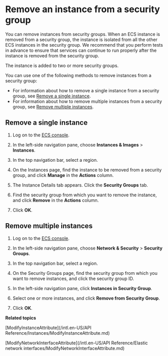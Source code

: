 # Remove an instance from a security group

You can remove instances from security groups. When an ECS instance is removed from a security group, the instance is isolated from all the other ECS instances in the security group. We recommend that you perform tests in advance to ensure that services can continue to run properly after the instance is removed from the security group.

The instance is added to two or more security groups.

You can use one of the following methods to remove instances from a security group:

-   For information about how to remove a single instance from a security group, see [Remove a single instance](#section_phz_eik_vpz).
-   For information about how to remove multiple instances from a security group, see [Remove multiple instances](#section_3ru_84y_ves).

## Remove a single instance

1.  Log on to the [ECS console](https://ecs.console.aliyun.com).

2.  In the left-side navigation pane, choose **Instances & Images** \> **Instances**.

3.  In the top navigation bar, select a region.

4.  On the Instances page, find the instance to be removed from a security group, and click **Manage** in the **Actions** column.

5.  The Instance Details tab appears. Click the **Security Groups** tab.

6.  Find the security group from which you want to remove the instance, and click **Remove** in the **Actions** column.

7.  Click **OK**.


## Remove multiple instances

1.  Log on to the [ECS console](https://ecs.console.aliyun.com).

2.  In the left-side navigation pane, choose **Network & Security** \> **Security Groups**.

3.  In the top navigation bar, select a region.

4.  On the Security Groups page, find the security group from which you want to remove instances, and click the security group ID.

5.  In the left-side navigation pane, click **Instances in Security Group**.

6.  Select one or more instances, and click **Remove from Security Group**.

7.  Click **OK**.


**Related topics**  


[ModifyInstanceAttribute](/intl.en-US/API Reference/Instances/ModifyInstanceAttribute.md)

[ModifyNetworkInterfaceAttribute](/intl.en-US/API Reference/Elastic network interfaces/ModifyNetworkInterfaceAttribute.md)

